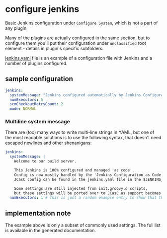 # configure jenkins

Basic Jenkins configuration under `Configure System`, which is not a part of any plugin

Many of the plugins are actually configured in the same section, but to configure them you'll put their configuration under `unclassified` root element - details in plugin's specific subfolders.

[jenkins.yaml](jenkins.yaml) file is an example of a configuration file with Jenkins and a number of plugins configured.

## sample configuration

```yaml
jenkins:
  systemMessage: "Jenkins configured automatically by Jenkins Configuration as Code plugin\n\n"
  numExecutors: 5
  scmCheckoutRetryCount: 2
  mode: NORMAL
```

### Multiline system message

There are (too) many ways to write multi-line strings in YAML, but one of the most readable solutions
is to use the following syntax, that doesn't need escaped newlines and other shenanigans:

```yaml
jenkins:
  systemMessage: |
    Welcome to our build server.

    This Jenkins is 100% configured and managed 'as code'.
    Config is now mostly handled by the 'Jenkins Configuration as Code' (JCasC) plugin.
    JCasC config can be found in the jenkins.yaml file in the $JENKINS_HOME/casc/ folder.

    Some settings are still injected from init.groovy.d scripts,
    but these settings will be ported over to JCasC as support becomes available.
  numExecutors: 1 # This is just a random example entry to show that there is no "end token" for the multiline string apart from un-indent to the next YAML property.
```

## implementation note

The example above is only a subset of commonly used settings. The full list is available in the generated documentation.

